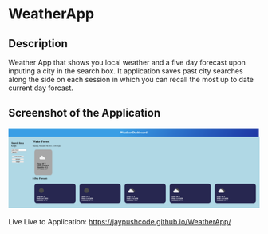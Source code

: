 # WeatherApp
## Description
Weather App that shows you local weather and a five day forecast upon inputing a city in the search box.
 It application saves past city searches along the side on each session in which you can recall the most up to date current day forcast.

## Screenshot of the Application
![screenshot](./assets/screenshot.png)

Live Live to Application:
https://jaypushcode.github.io/WeatherApp/
